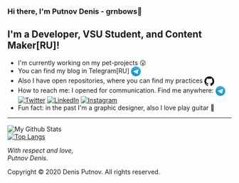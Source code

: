 ### Hi there, I'm Putnov Denis - grnbows👋

## I'm a Developer, VSU Student, and Content Maker[RU]!

- I'm currently working on my pet-projects 😮
- You can find my blog in Telegram[RU] <a href="https://t.me/prog_way_blog"><img align="center" alt="Telegram Channel" width="22px" src="https://raw.githubusercontent.com/github/explore/80688e429a7d4ef2fca1e82350fe8e3517d3494d/topics/telegram/telegram.png" /></a>
- Also I have open repositories, where you can find my practices <a href="https://github.com/grnbows?tab=repositories"><img align="center" alt="Repositories" width="22px" src="https://raw.githubusercontent.com/github/explore/78df643247d429f6cc873026c0622819ad797942/topics/github/github.png" /></a>
- How to reach me: I opened for communication. Find me anywhere: 
<a href="https://t.me/grnbows"><img align="center" alt="Telegram" width="22px" src="https://raw.githubusercontent.com/github/explore/80688e429a7d4ef2fca1e82350fe8e3517d3494d/topics/telegram/telegram.png" /></a> 
<a href="https://twitter.com/grnbows"><img align="center" alt="Twitter" width="22px" src="https://cdn.worldvectorlogo.com/logos/twitter-3.svg" /></a>
<a href="https://www.linkedin.com/in/grnbows/"><img align="center" alt="LinkedIn" width="22px" src="https://cdn.worldvectorlogo.com/logos/linkedin-icon.svg" /></a>
<a href="https://www.instagram.com/grnbows/"><img align="center" alt="Instagram" width="22px" src="https://cdn.worldvectorlogo.com/logos/instagram-2-1.svg" /></a>
- Fun fact: in the past I'm a graphic designer, also I love play guitar 🎸

---

<img align="center" alt="My Github Stats" src="https://github-readme-stats.codestackr.vercel.app/api?username=grnbows&show_icons=true&hide_border=true&show_owner=true&theme=buefy&hide=contribs,prs" /><br>
[![Top Langs](https://github-readme-stats.vercel.app/api/top-langs/?username=grnbows&langs_count=8&layout=compact&exclude_repo=Courses)](https://github.com/anuraghazra/github-readme-stats)

<i>With respect and love,<br>Putnov Denis.</i>

Copyright © 2020 Denis Putnov. All rights reserved.
